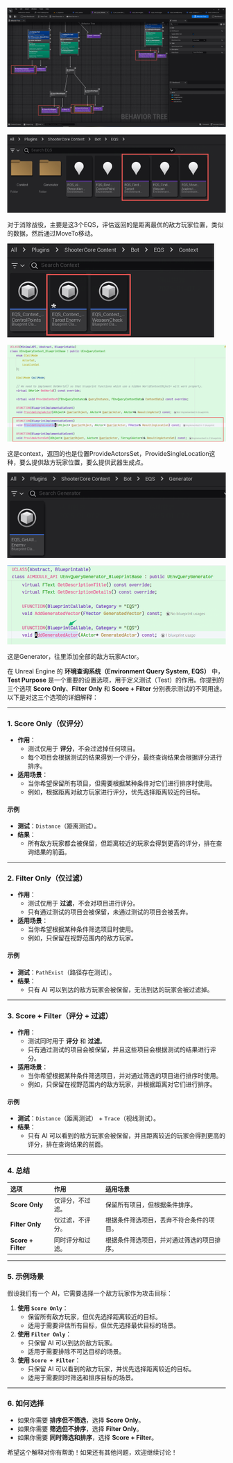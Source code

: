 ![image-20250107210721447](Images/UE5Lyra行为树EQS环境评估系统/image-20250107210721447.png)

![image-20250107210743291](Images/UE5Lyra行为树EQS环境评估系统/image-20250107210743291.png)

对于消除战役，主要是这3个EQS，评估返回的是距离最优的敌方玩家位置，类似的数据，然后通过MoveTo移动。

![image-20250107210821763](Images/UE5Lyra行为树EQS环境评估系统/image-20250107210821763.png)

![image-20250107211309923](Images/UE5Lyra行为树EQS环境评估系统/image-20250107211309923.png)

这是context，返回的也是位置ProvideActorsSet，ProvideSingleLocation这种，要么提供敌方玩家位置，要么提供武器生成点。

![image-20250107211226066](Images/UE5Lyra行为树EQS环境评估系统/image-20250107211226066.png)

![image-20250107211247247](Images/UE5Lyra行为树EQS环境评估系统/image-20250107211247247.png)

这是Generator，往里添加全部的敌方玩家Actor。



在 Unreal Engine 的 **环境查询系统（Environment Query System, EQS）** 中，**Test Purpose** 是一个重要的设置选项，用于定义测试（Test）的作用。你提到的三个选项 **Score Only**、**Filter Only** 和 **Score + Filter** 分别表示测试的不同用途。以下是对这三个选项的详细解释：

------

### 1. **Score Only（仅评分）**

- **作用**：
  - 测试仅用于 **评分**，不会过滤掉任何项目。
  - 每个项目会根据测试的结果得到一个评分，最终查询结果会根据评分进行排序。
- **适用场景**：
  - 当你希望保留所有项目，但需要根据某种条件对它们进行排序时使用。
  - 例如，根据距离对敌方玩家进行评分，优先选择距离较近的目标。

#### 示例

- **测试**：`Distance`（距离测试）。
- **结果**：
  - 所有敌方玩家都会被保留，但距离较近的玩家会得到更高的评分，排在查询结果的前面。

------

### 2. **Filter Only（仅过滤）**

- **作用**：
  - 测试仅用于 **过滤**，不会对项目进行评分。
  - 只有通过测试的项目会被保留，未通过测试的项目会被丢弃。
- **适用场景**：
  - 当你希望根据某种条件筛选项目时使用。
  - 例如，只保留在视野范围内的敌方玩家。

#### 示例

- **测试**：`PathExist`（路径存在测试）。
- **结果**：
  - 只有 AI 可以到达的敌方玩家会被保留，无法到达的玩家会被过滤掉。

------

### 3. **Score + Filter（评分 + 过滤）**

- **作用**：
  - 测试同时用于 **评分** 和 **过滤**。
  - 只有通过测试的项目会被保留，并且这些项目会根据测试的结果进行评分。
- **适用场景**：
  - 当你希望根据某种条件筛选项目，并对通过筛选的项目进行排序时使用。
  - 例如，只保留在视野范围内的敌方玩家，并根据距离对它们进行排序。

#### 示例

- **测试**：`Distance`（距离测试） + `Trace`（视线测试）。
- **结果**：
  - 只有 AI 可以看到的敌方玩家会被保留，并且距离较近的玩家会得到更高的评分，排在查询结果的前面。

------

### 4. **总结**

| 选项               | 作用             | 适用场景                                   |
| :----------------- | :--------------- | :----------------------------------------- |
| **Score Only**     | 仅评分，不过滤。 | 保留所有项目，但根据条件排序。             |
| **Filter Only**    | 仅过滤，不评分。 | 根据条件筛选项目，丢弃不符合条件的项目。   |
| **Score + Filter** | 同时评分和过滤。 | 根据条件筛选项目，并对通过筛选的项目排序。 |

------

### 5. **示例场景**

假设我们有一个 AI，它需要选择一个敌方玩家作为攻击目标：

1. **使用 `Score Only`**：
   - 保留所有敌方玩家，但优先选择距离较近的目标。
   - 适用于需要评估所有目标，但优先选择最优目标的场景。
2. **使用 `Filter Only`**：
   - 只保留 AI 可以到达的敌方玩家。
   - 适用于需要排除不可达目标的场景。
3. **使用 `Score + Filter`**：
   - 只保留 AI 可以看到的敌方玩家，并优先选择距离较近的目标。
   - 适用于需要同时筛选和排序目标的场景。

------

### 6. **如何选择**

- 如果你需要 **排序但不筛选**，选择 **Score Only**。
- 如果你需要 **筛选但不排序**，选择 **Filter Only**。
- 如果你需要 **同时筛选和排序**，选择 **Score + Filter**。

希望这个解释对你有帮助！如果还有其他问题，欢迎继续讨论！
